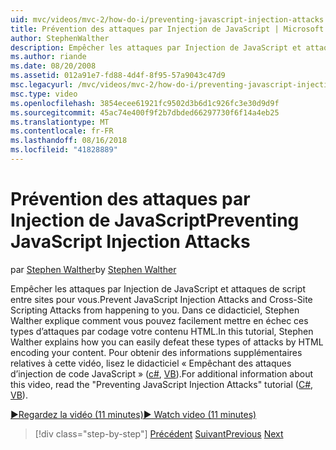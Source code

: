 ```yaml
---
uid: mvc/videos/mvc-2/how-do-i/preventing-javascript-injection-attacks
title: Prévention des attaques par Injection de JavaScript | Microsoft Docs
author: StephenWalther
description: Empêcher les attaques par Injection de JavaScript et attaques de script entre sites pour vous. Dans ce didacticiel, Stephen Walther explique comment vous pouvez facilement de...
ms.author: riande
ms.date: 08/20/2008
ms.assetid: 012a91e7-fd88-4d4f-8f95-57a9043c47d9
msc.legacyurl: /mvc/videos/mvc-2/how-do-i/preventing-javascript-injection-attacks
msc.type: video
ms.openlocfilehash: 3854ecee61921fc9502d3b6d1c926fc3e30d9d9f
ms.sourcegitcommit: 45ac74e400f9f2b7dbded66297730f6f14a4eb25
ms.translationtype: MT
ms.contentlocale: fr-FR
ms.lasthandoff: 08/16/2018
ms.locfileid: "41828889"
---
```

<a name="preventing-javascript-injection-attacks"></a><span data-ttu-id="56559-104">Prévention des attaques par Injection de JavaScript</span><span class="sxs-lookup"><span data-stu-id="56559-104">Preventing JavaScript Injection Attacks</span></span>
====================
<span data-ttu-id="56559-105">par [Stephen Walther](https://github.com/StephenWalther)</span><span class="sxs-lookup"><span data-stu-id="56559-105">by [Stephen Walther](https://github.com/StephenWalther)</span></span>

<span data-ttu-id="56559-106">Empêcher les attaques par Injection de JavaScript et attaques de script entre sites pour vous.</span><span class="sxs-lookup"><span data-stu-id="56559-106">Prevent JavaScript Injection Attacks and Cross-Site Scripting Attacks from happening to you.</span></span> <span data-ttu-id="56559-107">Dans ce didacticiel, Stephen Walther explique comment vous pouvez facilement mettre en échec ces types d’attaques par codage votre contenu HTML.</span><span class="sxs-lookup"><span data-stu-id="56559-107">In this tutorial, Stephen Walther explains how you can easily defeat these types of attacks by HTML encoding your content.</span></span> <span data-ttu-id="56559-108">Pour obtenir des informations supplémentaires relatives à cette vidéo, lisez le didacticiel « Empêchant des attaques d’injection de code JavaScript » ([c#](../../../overview/older-versions-1/security/preventing-javascript-injection-attacks-cs.md), [VB](../../../overview/older-versions-1/security/preventing-javascript-injection-attacks-vb.md)).</span><span class="sxs-lookup"><span data-stu-id="56559-108">For additional information about this video, read the "Preventing JavaScript Injection Attacks" tutorial ([C#](../../../overview/older-versions-1/security/preventing-javascript-injection-attacks-cs.md), [VB](../../../overview/older-versions-1/security/preventing-javascript-injection-attacks-vb.md)).</span></span>

[<span data-ttu-id="56559-109">&#9654;Regardez la vidéo (11 minutes)</span><span class="sxs-lookup"><span data-stu-id="56559-109">&#9654; Watch video (11 minutes)</span></span>](https://channel9.msdn.com/Blogs/ASP-NET-Site-Videos/preventing-javascript-injection-attacks)

> [!div class="step-by-step"]
> <span data-ttu-id="56559-110">[Précédent](an-introduction-to-url-routing.md)
> [Suivant](creating-unit-tests-for-aspnet-mvc-applications.md)</span><span class="sxs-lookup"><span data-stu-id="56559-110">[Previous](an-introduction-to-url-routing.md)
[Next](creating-unit-tests-for-aspnet-mvc-applications.md)</span></span>
